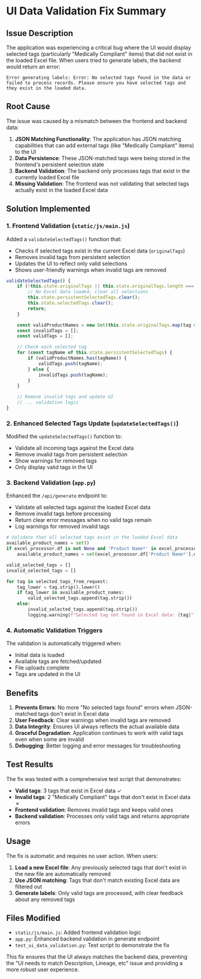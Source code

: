 # UI Data Validation Fix Summary

## Issue Description

The application was experiencing a critical bug where the UI would display selected tags (particularly "Medically Compliant" items) that did not exist in the loaded Excel file. When users tried to generate labels, the backend would return an error:

```
Error generating labels: Error: No selected tags found in the data or failed to process records. Please ensure you have selected tags and they exist in the loaded data.
```

## Root Cause

The issue was caused by a mismatch between the frontend and backend data:

1. **JSON Matching Functionality**: The application has JSON matching capabilities that can add external tags (like "Medically Compliant" items) to the UI
2. **Data Persistence**: These JSON-matched tags were being stored in the frontend's persistent selection state
3. **Backend Validation**: The backend only processes tags that exist in the currently loaded Excel file
4. **Missing Validation**: The frontend was not validating that selected tags actually exist in the loaded Excel data

## Solution Implemented

### 1. Frontend Validation (`static/js/main.js`)

Added a `validateSelectedTags()` function that:
- Checks if selected tags exist in the current Excel data (`originalTags`)
- Removes invalid tags from persistent selection
- Updates the UI to reflect only valid selections
- Shows user-friendly warnings when invalid tags are removed

```javascript
validateSelectedTags() {
    if (!this.state.originalTags || this.state.originalTags.length === 0) {
        // No Excel data loaded, clear all selections
        this.state.persistentSelectedTags.clear();
        this.state.selectedTags.clear();
        return;
    }

    const validProductNames = new Set(this.state.originalTags.map(tag => tag['Product Name*']));
    const invalidTags = [];
    const validTags = [];

    // Check each selected tag
    for (const tagName of this.state.persistentSelectedTags) {
        if (validProductNames.has(tagName)) {
            validTags.push(tagName);
        } else {
            invalidTags.push(tagName);
        }
    }

    // Remove invalid tags and update UI
    // ... validation logic
}
```

### 2. Enhanced Selected Tags Update (`updateSelectedTags()`)

Modified the `updateSelectedTags()` function to:
- Validate all incoming tags against the Excel data
- Remove invalid tags from persistent selection
- Show warnings for removed tags
- Only display valid tags in the UI

### 3. Backend Validation (`app.py`)

Enhanced the `/api/generate` endpoint to:
- Validate all selected tags against the loaded Excel data
- Remove invalid tags before processing
- Return clear error messages when no valid tags remain
- Log warnings for removed invalid tags

```python
# Validate that all selected tags exist in the loaded Excel data
available_product_names = set()
if excel_processor.df is not None and 'Product Name*' in excel_processor.df.columns:
    available_product_names = set(excel_processor.df['Product Name*'].dropna().astype(str).str.strip().str.lower())

valid_selected_tags = []
invalid_selected_tags = []

for tag in selected_tags_from_request:
    tag_lower = tag.strip().lower()
    if tag_lower in available_product_names:
        valid_selected_tags.append(tag.strip())
    else:
        invalid_selected_tags.append(tag.strip())
        logging.warning(f"Selected tag not found in Excel data: {tag}")
```

### 4. Automatic Validation Triggers

The validation is automatically triggered when:
- Initial data is loaded
- Available tags are fetched/updated
- File uploads complete
- Tags are updated in the UI

## Benefits

1. **Prevents Errors**: No more "No selected tags found" errors when JSON-matched tags don't exist in Excel data
2. **User Feedback**: Clear warnings when invalid tags are removed
3. **Data Integrity**: Ensures UI always reflects the actual available data
4. **Graceful Degradation**: Application continues to work with valid tags even when some are invalid
5. **Debugging**: Better logging and error messages for troubleshooting

## Test Results

The fix was tested with a comprehensive test script that demonstrates:

- **Valid tags**: 3 tags that exist in Excel data ✓
- **Invalid tags**: 2 "Medically Compliant" tags that don't exist in Excel data ✗
- **Frontend validation**: Removes invalid tags and keeps valid ones
- **Backend validation**: Processes only valid tags and returns appropriate errors

## Usage

The fix is automatic and requires no user action. When users:

1. **Load a new Excel file**: Any previously selected tags that don't exist in the new file are automatically removed
2. **Use JSON matching**: Tags that don't match existing Excel data are filtered out
3. **Generate labels**: Only valid tags are processed, with clear feedback about any removed tags

## Files Modified

- `static/js/main.js`: Added frontend validation logic
- `app.py`: Enhanced backend validation in generate endpoint
- `test_ui_data_validation.py`: Test script to demonstrate the fix

This fix ensures that the UI always matches the backend data, preventing the "UI needs to match Description, Lineage, etc" issue and providing a more robust user experience. 